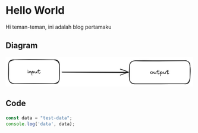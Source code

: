 # Hello World

Hi teman-teman, ini adalah blog pertamaku

## Diagram

![Diagram](./asset/1-diagram.excalidraw.png)

## Code

```javascript
const data = "test-data";
console.log('data', data);
```